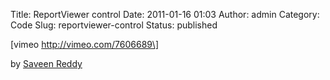 Title: ReportViewer control 
Date: 2011-01-16 01:03
Author: admin
Category: Code
Slug: reportviewer-control
Status: published

\[vimeo http://vimeo.com/7606689\]

by [Saveen Reddy](http://vimeo.com/saveenr)
